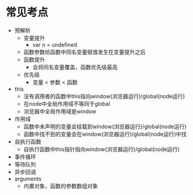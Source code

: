 # 常见考点
- 预解析
  + 变量提升
    * var n = undefined
  + 函数参数给函数中同名变量赋值发生在变量提升之后
  + 函数提升
    * 会将同名变量覆盖，函数优先级最高
  + 优先级
    * 变量 < 参数 < 函数
- this
  + 没有调用者的函数中this指向window(浏览器运行)/global(node运行)
  + 在node中全局作用域不等同于global
  + 浏览器中全局作用域是window
- 作用域
  + 函数中未声明的变量会挂载到window(浏览器运行)/global(node运行)
  + 函数中找不到的变量会在window(浏览器运行)/global(node运行)中找
- 自执行函数
  + 自执行函数中this指针指向window(浏览器运行)/global(node运行)
- 事件循环
- 等待队列
- 异步回调
- arguments
  + 内置对象，函数的参数数组对象
